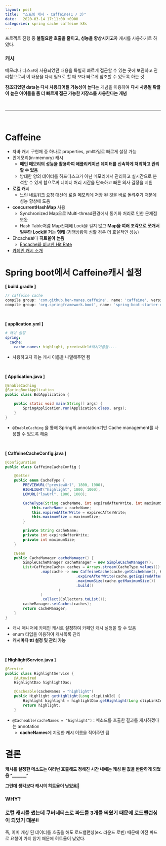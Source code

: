 ```yaml
---
layout: post
title:  "스프링 캐시 - Caffeine(1 / 3)"
date:   2020-03-14 17:11:00 +0900
categories: spring cache caffeine k8s 
---
```


프로젝트 진행 중 **불필요한 호출을 줄이고, 성능을 향상시키고자** 캐시를 사용하기로 하였다. 

### 캐시

메모리나 디스크에 사용되었던 내용을 특별히 빠르게 접근할 수 있는 곳에 보관하고 관리함으로써 이 내용을 다시 필요로 할 때 보다 빠르게 참조할 수 있도록 하는 것

**참조되었던 data는 다시 사용되어질 가능성이 높다**는 개념을 이용하여 **다시 사용될 확률이 높은 아이들을 좀 더 빠르게 접근 가능한 저장소를 사용한다는 개념** 

<br/>

-------

<br/>

# Caffeine

* 자바 캐시 구현체 중 하나로 properties, yml파일로 빠르게 설정 가능
* 인메모리(in-memory) 캐시
  * **메인 메모리의 성능을 활용하여 애플리케이션 데이터를 신속하게 처리하고 관리할 수 있음**
  * 방대한 양의 데이터를 하드디스크가 아닌 메모리에서 관리하고 실시간으로 분석할 수 있게 함으로써 데이터 처리 시간을 단축하고 빠른 의사 결정을 지원
* **로컬 캐시**
  * 느린 네트워크 요청 대신에 로컬 메모리에 저장 된 것을 바로 돌려주기 때문에 성능 향상에 도움
* **concurrentHashMap** 사용
  * Synchronized Map으로 Multi-thread환경에서 동기화 처리로 인한 문제점 보완
  * Hash Table처럼 Map전체에 Lock을 걸지 않고 **Map을 여러 조각으로 쪼개서 일부만 Lock을 거는 형태** (경쟁상황이 심할 경우 더 효율적인 성능)
* Ehcache보다 **히트율이 높음**
  * [Ehcache와 비교한 Hit Rate](https://github.com/ben-manes/caffeine/wiki/Ehcache)
* [카페인 캐시 소개](https://github.com/ben-manes/caffeine)



# Spring boot에서 Caffeine캐시 설정

**[ build.gradle ]**

```build.gradle
// caffeine cache
compile group: 'com.github.ben-manes.caffeine', name: 'caffeine', version: '2.6.2'
compile group: 'org.springframework.boot', name: 'spring-boot-starter-cache'
```

<br>

**[ application.yml ]**

```yaml
# 캐쉬 설정
spring:
  cache:
    cache-names: highlight, previewUrl#캐시이름들....
```

*  사용하고자 하는 캐시 이름을 나열해주면 됨

<br>

**[ Application.java ]**

```java
@EnableCaching
@SpringBootApplication
public class BobApplication {

    public static void main(String[] args) {
        SpringApplication.run(Application.class, args);
    }
}
```

* `@EnableCaching` 을 통해 Spring의 annotation기반 Cache management를 사용할 수 있도록 해줌

<br>

**[ CaffeineCacheConfig.java ]**

```java
@Configuration
public class CaffeineCacheConfig {

    @Getter
    public enum CacheType {
        PREVIEWURL("previewUrl", 1800, 1000),
        HIGHLIGHT("highlight", 1800, 1000),
        LOWURL("lowUrl", 1800, 1000);

        CacheType(String cacheName, int expiredAfterWrite, int maximumSize) {
            this.cacheName = cacheName;
            this.expiredAfterWrite = expiredAfterWrite;
            this.maximumSize = maximumSize;
        }

        private String cacheName;
        private int expiredAfterWrite;
        private int maximumSize;
    }

    @Bean
    public CacheManager cacheManager() {
        SimpleCacheManager cacheManager = new SimpleCacheManager();
        List<CaffeineCache> caches = Arrays.stream(CacheType.values())
                .map(cache -> new CaffeineCache(cache.getCacheName(), Caffeine.newBuilder().recordStats()
                                .expireAfterWrite(cache.getExpiredAfterWrite(), TimeUnit.SECONDS)
                                .maximumSize(cache.getMaximumSize())
                                .build()
                        )
                )
                .collect(Collectors.toList());
        cacheManager.setCaches(caches);
        return cacheManager;
    }
}
```

* 캐시 매니저에 카페인 캐시로 설정하여 카페인 캐시 설정을 할 수 있음
* enum 타입을 이용하여 캐시목록 관리
* **캐시마다 ttl 설정 및 관리 가능**

<br>

**[ HighlightService.java ]**

```java
@Service
public class HighlightService {
    @Autowired
    HighlightDao highlightDao;

    @Cacheable(cacheNames = "highlight")
    public Highlight getHighlight(Long clipLinkId) {
        Highlight highlight = highlightDao.getHighlight(Long clipLinkId);
        return highlight;
    }
```

* `@Cacheable(cacheNames = "highlight")` : 메소드를 호출한 결과를 캐시하겠다는 annotation
  * **cacheNames**에 지정한 캐시 이름을 적어주면 됨



# 결론

**캐시를 설정한 메소드는 여러번 호출해도 정해진 시간 내에는 캐싱 된 값을 반환하게 되었음 ^_______^**

**그런데 생각보다 캐시의 히트율이 낮았음**🤔

### **WHY?** 

### 로컬 캐시를 썼는데 쿠버네티스로 파드를 3개를 띄웠기 때문에 로드밸런싱이 되었기 때문!!

즉, 이미 캐싱 된 데이터를 호출을 해도 로드밸런싱(ex. 라운드 로빈) 때문에 이전 파드로 요청이 가지 않기 때문에 히트율이 낮았다. 
